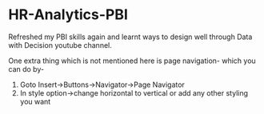 # HR-Analytics-PBI
Refreshed my PBI skills again and learnt ways to design well through Data with Decision youtube channel.

One extra thing which is not mentioned here is page navigation- which you can do by-
1. Goto Insert->Buttons->Navigator->Page Navigator
2. In style option->change horizontal to vertical or add any other styling you want
